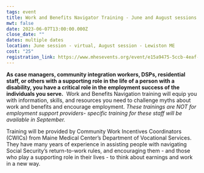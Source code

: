 ```yaml
---
tags: event
title: Work and Benefits Navigator Training - June and August sessions
mwt: false
date: 2023-06-07T13:00:00.000Z
close_date: ""
dates: multiple dates
location: June session - virtual, August session - Lewiston ME
cost: "25"
registration_link: https://www.mhesevents.org/event/e15a9475-5ccb-4eaf-95cf-e520278d9f4b/summary
---
```

**As case managers, community integration workers, DSPs, residential staff, or others with a supporting role in the life of a person with a disability, you have a critical role in the employment success of the individuals you serve.**  Work and Benefits Navigation training will equip you with information, skills, and resources you need to challenge myths about work and benefits and encourage employment. *These trainings are NOT for employment support providers- specific training for these staff will be available in September.*

Training will be provided by Community Work Incentives Coordinators (CWICs) from Maine Medical Center’s Department of Vocational Services.  They have many years of experience in assisting people with navigating Social Security’s return-to-work rules, and encouraging them - and those who play a supporting role in their lives - to think about earnings and work in a new way.